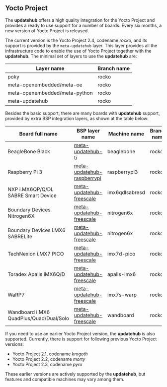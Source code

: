 ## Yocto Project

The **updatehub** offers a high quality integration for the Yocto Project and provides a ready to use support for a number of boards. Every six months, a new version of Yocto Project is released.

The current version is the Yocto Project 2.4, codename _rocko_, and its support is provided by the `meta-updatehub` layer. This layer provides all the infrastructure code to enable the use of Yocto Project together with the **updatehub**. The minimal set of layers to use the **updatehub** are:

| Layer name                    | Branch name |
|-------------------------------|-------------|
| poky                          | rocko       |
| meta-openembedded/meta-oe     | rocko       |
| meta-openembedded/meta-python | rocko       |
| meta-updatehub                | rocko       |


Besides the basic support, there are many boards with **updatehub** support, provided by extra BSP integration layers, as shown at the table below:

|  Board full name                        | BSP layer name                                                                                              | Machine name   | Branch name |
|-----------------------------------------|-------------------------------------------------------------------------------------------------------------|----------------|-------------|
| BeagleBone Black                        | [meta-updatehub-ti](https://github.com/updatehub/meta-updatehub-ti/tree/rocko)                   | beaglebone     | rocko       |
| Raspberry Pi 3                          | [meta-updatehub-raspberrypi](https://github.com/updatehub/meta-updatehub-raspberrypi/tree/rocko) | raspberrypi3   | rocko       |
| NXP i.MX6QP/Q/DL SABRE Smart Device     | [meta-updatehub-freescale](https://github.com/updatehub/meta-updatehub-freescale/tree/rocko)     | imx6qdlsabresd | rocko       |
| Boundary Devices Nitrogen6X             | [meta-updatehub-freescale](https://github.com/updatehub/meta-updatehub-freescale/tree/rocko)     | nitrogen6x     | rocko       |
| Boundary Devices i.MX6 SABRELite        | [meta-updatehub-freescale](https://github.com/updatehub/meta-updatehub-freescale/tree/rocko)     | nitrogen6x     | rocko       |
| TechNexion i.MX7 PICO                   | [meta-updatehub-freescale](https://github.com/updatehub/meta-updatehub-freescale/tree/rocko)     | imx7d-pico     | rocko       |
| Toradex Apalis iMX6Q/D                  | [meta-updatehub-freescale](https://github.com/updatehub/meta-updatehub-freescale/tree/rocko)     | apalis-imx6    | rocko       |
| WaRP7                                   | [meta-updatehub-freescale](https://github.com/updatehub/meta-updatehub-freescale/tree/rocko)     | imx7s-warp     | rocko       |
| Wandboard i.MX6 QuadPlus/Quad/Dual/Solo | [meta-updatehub-freescale](https://github.com/updatehub/meta-updatehub-freescale/tree/rocko)     | wandboard      | rocko       |


If you need to use an earlier Yocto Project version, the **updatehub** is also supported. Currently, there is support for following previous Yocto Project versions:

* Yocto Project 2.1, codename _krogoth_
* Yocto Project 2.2, codename _morty_
* Yocto Project 2.3, codename _pyro_

These earlier versions are actively supported by the **updatehub**, but features and compatible machines may vary among them.
